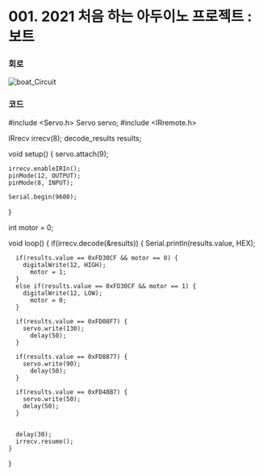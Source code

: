 # 001. 2021 처음 하는 아두이노 프로젝트 : 보트

### 회로
![boat_Circuit](https://user-images.githubusercontent.com/68007145/109810384-d06c4200-7c6c-11eb-9c59-fd60fc7a085a.PNG)

### 코드

  #include <Servo.h>
  Servo servo;
  #include <IRremote.h>

  IRrecv irrecv(8);
  decode_results results;

  void setup()
  {
    servo.attach(9);

    irrecv.enableIRIn();
    pinMode(12, OUTPUT);
    pinMode(8, INPUT);

    Serial.begin(9600);
  }

  int motor = 0;

  void loop()
  {
    if(irrecv.decode(&results)) {
      Serial.println(results.value, HEX);

      if(results.value == 0xFD30CF && motor == 0) {
        digitalWrite(12, HIGH);
          motor = 1;
      }
      else if(results.value == 0xFD30CF && motor == 1) {
        digitalWrite(12, LOW);
          motor = 0;
      }

      if(results.value == 0xFD08F7) {
        servo.write(130);
          delay(50);
      }

      if(results.value == 0xFD8877) {
        servo.write(90);
          delay(50);
      }

      if(results.value == 0xFD48B7) {
        servo.write(50);
        delay(50);
      }


      delay(30);
      irrecv.resume();
    }
  }

